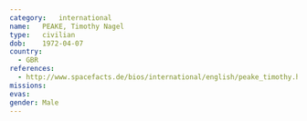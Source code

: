 ```yaml
---
category:	international
name:	PEAKE, Timothy Nagel
type:	civilian
dob:	1972-04-07
country:
  - GBR
references:
  - http://www.spacefacts.de/bios/international/english/peake_timothy.htm
missions:
evas:
gender:	Male
---
```

